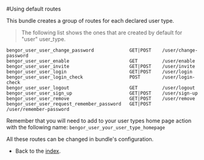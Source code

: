 #Using default routes

This bundle creates a group of routes for each declared user type.
> The following list shows the ones that are created by default for "user" user_type.

```
bengor_user_user_change_password             GET|POST    /user/change-password
bengor_user_user_enable                      GET         /user/enable
bengor_user_user_invite                      GET|POST    /user/invite
bengor_user_user_login                       GET|POST    /user/login
bengor_user_user_login_check                 POST        /user/login-check
bengor_user_user_logout                      GET         /user/logout
bengor_user_user_sign_up                     GET|POST    /user/sign-up
bengor_user_user_remove                      GET|POST    /user/remove
bengor_user_user_request_remember_password   GET|POST    /user/remember-password

```

Remember that you will need to add to your user types home page action with the following name:
`bengor_user_your_user_type_homepage`

All these routes can be changed in bundle's configuration.

- Back to the [index](index.md).

